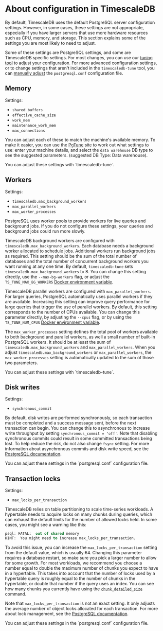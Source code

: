 # About configuration in TimescaleDB
By default, TimescaleDB uses the default PostgreSQL server configuration
settings. However, in some cases, these settings are not appropriate, especially
if you have larger servers that use more hardware resources such as CPU, memory,
and storage. This section explains some of the settings you are most likely to
need to adjust.

Some of these settings are PostgreSQL settings, and some are TimescaleDB
specific settings. For most changes, you can use our [tuning tool][tstune-conf]
to adjust your configuration. For more advanced configuration settings, or to
change settings that aren't included in the `timescaledb-tune` tool, you can
[manually adjust][postgresql-conf] the  `postgresql.conf` configuration file.

## Memory [](memory)
Settings:
*   `shared_buffers`
*   `effective_cache_size`
*   `work_mem`
*   `maintenance_work_mem`
*   `max_connections`

You can adjust each of these to match the machine's available memory. To make it
easier, you can use the [PgTune][pgtune] site to work out what settings to use:
enter your machine details, and select the `data warehouse` DB type to see the
suggested parameters.  (suggested DB Type: Data warehouse).

<highlight type="tip">
You can adjust these settings with `timescaledb-tune`.
</highlight>

## Workers [](workers)
Settings:
*   `timescaledb.max_background_workers`
*   `max_parallel_workers`
*   `max_worker_processes`

PostgreSQL uses worker pools to provide workers for live queries and background
jobs. If you do not configure these settings, your queries and background jobs
could run more slowly.

TimescaleDB background workers are configured with
`timescaledb.max_background_workers`. Each database needs a background worker
allocated to schedule jobs. Additional workers run background jobs as required.
This setting should be the sum of the total number of databases and the total
number of concurrent background workers you want running at any one time. By default, `timescaledb-tune` sets `timescaledb.max_background_workers` to 8. You can change this setting directly, use the `--max-bg-workers` flag, or adjust the `TS_TUNE_MAX_BG_WORKERS` [Docker environment variable][docker-conf].

TimescaleDB parallel workers are configured with `max_parallel_workers`. For
larger queries, PostgreSQL automatically uses parallel workers if they are
available. Increasing this setting can improve query performance for large
queries that trigger the use of parallel workers. By default, this setting
corresponds to the number of CPUs available. You can change this parameter
directly, by adjusting the `--cpus` flag, or by using the `TS_TUNE_NUM_CPUS`
[Docker environment variable][docker-conf].

The `max_worker_processes` setting defines the total pool of workers available
to both background and parallel workers, as well a small number of built-in
PostgreSQL workers. It should be at least the sum of
`timescaledb.max_background_workers` and `max_parallel_workers`. When you adjust
`timescaledb.max_background_workers` or `max_parallel_workers`, the
`max_worker_processes` setting is automatically updated to the sum of those two
parameters.

<highlight type="tip">
You can adjust these settings with `timescaledb-tune`.
</highlight>

## Disk writes [](disk-write)
Settings:
*   `synchronous_commit`

By default, disk writes are performed synchronously, so each transaction must be
completed and a success message sent, before the next transaction can begin. You
can change this to asynchronous to increase write throughput by setting
`synchronous_commit = 'off'`. Note that disabling synchronous commits could
result in some committed transactions being lost. To help reduce the risk, do
not also change `fsync` setting. For more information about asynchronous commits
and disk write speed, see the [PostgreSQL documentation][async-commit].

<highlight type="tip">
You can adjust these settings in the `postgresql.conf` configuration
file.
</highlight>

## Transaction locks [](locks)
Settings:
*   `max_locks_per_transaction`

TimescaleDB relies on table partitioning to scale time-series workloads. A
hypertable needs to acquire locks on many chunks during queries, which can
exhaust the default limits for the number of allowed locks held. In some cases,
you might see a warning like this:
```sql
psql: FATAL:  out of shared memory
HINT:  You might need to increase max_locks_per_transaction.
```

To avoid this issue, you can increase the `max_locks_per_transaction` setting
from the default value, which is usually 64. Changing this parameter requires a
database restart, so make sure you pick a larger number to allow for some
growth. For most workloads, we recommend you choose a number equal to double the
maximum number of chunks you expect to have in a hypertable. This takes into
account that the number of locks used by a hypertable query is roughly equal to
the number of chunks in the hypertable, or double that number if the query uses
an index. You can see how many chunks you currently have using the
[`chunk_detailed_size`][chunk_detailed_size] command.

Note that `max_locks_per_transaction` is not an exact setting. It only adjusts
the average number of object locks allocated for each transaction. For more
about lock management, see the [PostgreSQL documentation][lock-management].

<highlight type="tip">
You can adjust these settings in the `postgresql.conf` configuration
file.
</highlight>


[tstune-conf]: /how-to-guides/configuration/timescaledb-tune
[postgresql-conf]: /how-to-guides/configuration/postgres-config
[docker-conf]: /how-to-guides/configuration/docker-config
[pgtune]: http://pgtune.leopard.in.ua/
[async-commit]: https://www.postgresql.org/docs/current/static/wal-async-commit.html
[lock-management]: https://www.postgresql.org/docs/current/static/runtime-config-locks.html
[chunk_detailed_size]: /api/:currentVersion:/hypertable/chunk_detailed_size
